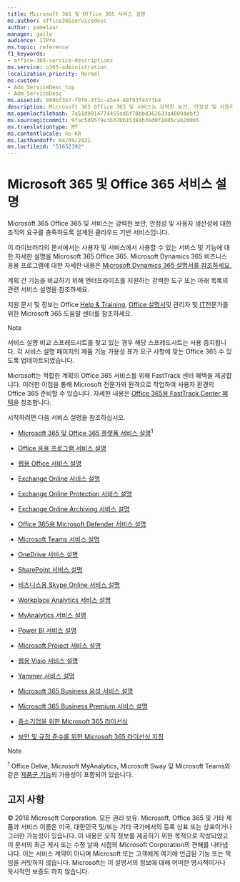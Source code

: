 ```yaml
---
title: Microsoft 365 및 Office 365 서비스 설명
ms.author: office365servicedesc
author: pamelaar
manager: gailw
audience: ITPro
ms.topic: reference
f1_keywords:
- office-365-service-descriptions
ms.service: o365-administration
localization_priority: Normal
ms.custom:
- Adm_ServiceDesc_top
- Adm_ServiceDesc
ms.assetid: 899bf3b7-f9f0-4f3c-a5e4-88f93f4373b4
description: Microsoft 365 Office 365 및 서비스는 강력한 보안, 안정성 및 사용자 생산성에 대한 조직의 요구를 충족하도록 설계된 클라우드 기반 서비스입니다.
ms.openlocfilehash: 7a51d0914774455ad6f78bbd362633a48094ebf3
ms.sourcegitcommit: 9fac5d9579e3b370b15384b36d0f1805cab20065
ms.translationtype: MT
ms.contentlocale: ko-KR
ms.lasthandoff: 04/09/2021
ms.locfileid: "51652392"
---
```

# <a name="microsoft-365-and-office-365-service-descriptions"></a>Microsoft 365 및 Office 365 서비스 설명 

Microsoft 365 Office 365 및 서비스는 강력한 보안, 안정성 및 사용자 생산성에 대한 조직의 요구를 충족하도록 설계된 클라우드 기반 서비스입니다. 
  
이 라이브러리의 문서에서는 사용자 및 서비스에서 사용할 수 있는 서비스 및 기능에 대한 자세한 설명을 Microsoft 365 Office 365. Microsoft Dynamics 365 비즈니스 응용 프로그램에 대한 자세한 내용은 [Microsoft Dynamics 365 설명서를 참조하세요.](/dynamics365/)

계획 간 기능을 비교하기 위해 엔터프라이즈를 지원하는 강력한 도구 또는 아래 목록의 관련 서비스 설명을 참조하세요. [](https://go.microsoft.com/fwlink/?LinkID=799177&amp;clcid=0x409) 
  
지원 문서 및 정보는 Office [Help & Training](https://support.office.com/), [Office 설명서](/office/)및 관리자 및 [IT](/microsoft-365/)전문가를 위한 Microsoft 365 도움말 센터를 참조하세요.
  
> [!NOTE]
> 서비스 설명 비교 스프레드시트를 찾고 있는 경우 해당 스프레드시트는 사용 중지됩니다. 각 서비스 설명 페이지의 제품 기능 가용성 표가 요구 사항에 맞는 Office 365 수 있도록 업데이트되었습니다. 
  
Microsoft는 적합한 계획의 Office 365 서비스를 위해 FastTrack 센터 혜택을 제공합니다. 이러한 이점을 통해 Microsoft 전문가와 원격으로 작업하여 사용자 환경의 Office 365 준비할 수 있습니다. 자세한 내용은 [Office 365용 FastTrack Center 혜택](/fasttrack/O365-fasttrack-benefit-for-office-365)을 참조합니다.
  
시작하려면 다음 서비스 설명을 참조하십시오.
  
- [Microsoft 365 및 Office 365 플랫폼 서비스 설명](office-365-platform-service-description/office-365-platform-service-description.md)<sup>1</sup>

- [Office 응용 프로그램 서비스 설명](office-applications-service-description/office-applications-service-description.md)

- [웹용 Office 서비스 설명](office-online-service-description/office-online-service-description.md)

- [Exchange Online 서비스 설명](exchange-online-service-description/exchange-online-service-description.md)

- [Exchange Online Protection 서비스 설명](exchange-online-protection-service-description/exchange-online-protection-service-description.md)

- [Exchange Online Archiving 서비스 설명](exchange-online-archiving-service-description/exchange-online-archiving-service-description.md)

- [Office 365용 Microsoft Defender 서비스 설명](office-365-advanced-threat-protection-service-description.md)

- [Microsoft Teams 서비스 설명](teams-service-description.md)

- [OneDrive 서비스 설명](onedrive-for-business-service-description.md)

- [SharePoint 서비스 설명](sharepoint-online-service-description/sharepoint-online-service-description.md)

- [비즈니스용 Skype Online 서비스 설명](skype-for-business-online-service-description/skype-for-business-online-service-description.md)

- [Workplace Analytics 서비스 설명](workplace-analytics-service-description.md)

- [MyAnalytics 서비스 설명](mya-service-description.md)

- [Power BI 서비스 설명](power-bi-service-description.md)

- [Microsoft Project 서비스 설명](project-online-service-description/project-online-service-description.md)

- [웹용 Visio 서비스 설명](visio-online-service-description/visio-online-service-description.md)

- [Yammer 서비스 설명](yammer-service-description/yammer-service-description.md)

- [Microsoft 365 Business 음성 서비스 설명](microsoft-365-business-voice-service-description.md)

- [Microsoft 365 Business Premium 서비스 설명](microsoft-365-service-descriptions/microsoft-365-business-service-description.md)

- [중소기업을 위한 Microsoft 365 라이선싱](microsoft-365-service-descriptions/licensing-microsoft-365-in-smb.md)

- [보안 및 규정 준수를 위한 Microsoft 365 라이선싱 지침](microsoft-365-service-descriptions/microsoft-365-tenantlevel-services-licensing-guidance/microsoft-365-security-compliance-licensing-guidance.md)


> [!NOTE]
> <sup>1</sup> Office Delve, Microsoft MyAnalytics, Microsoft Sway 및 Microsoft Teams와 같은 [제품군 기능](./office-365-platform-service-description/office-365-suite-features.md)의 가용성이 포함되어 있습니다.
  
## <a name="disclaimer"></a>고지 사항

&copy; 2018 Microsoft Corporation. 모든 권리 보유. Microsoft, Office 365 및 기타 제품과 서비스 이름은 미국, 대한민국 및/또는 기타 국가에서의 등록 상표 또는 상표이거나 그러한 가능성이 있습니다. 이 내용은 오직 정보를 제공하기 위한 목적으로 작성되었고 이 문서의 최근 게시 또는 수정 날짜 시점의 Microsoft Corporation의 견해를 나타냅니다. 이는 서비스 계약이 아니며 Microsoft 또는 고객에게 여기에 언급된 기능 또는 책임을 커밋하지 않습니다. Microsoft는 이 설명서의 정보에 대해 어떠한 명시적이거나 묵시적인 보증도 하지 않습니다.
